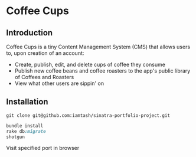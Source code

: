 Coffee Cups
===========


Introduction
------------
Coffee Cups is a tiny Content Management System (CMS) that allows users to, upon creation of an account:
* Create, publish, edit, and delete cups of coffee they consume
* Publish new coffee beans and coffee roasters to the app's public library of Coffees and Roasters
* View what other users are sippin' on


Installation
------------
```git
git clone git@github.com:iamtash/sinatra-portfolio-project.git
```
```ruby
bundle install
rake db:migrate
shotgun
```

Visit specified port in browser